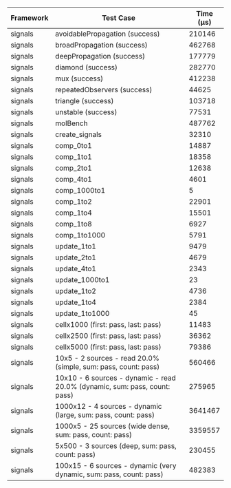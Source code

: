 | Framework | Test Case | Time (μs) |
| --- | --- | --- |
| signals | avoidablePropagation (success) | 210146 |
| signals | broadPropagation (success) | 462768 |
| signals | deepPropagation (success) | 177779 |
| signals | diamond (success) | 282770 |
| signals | mux (success) | 412238 |
| signals | repeatedObservers (success) | 44625 |
| signals | triangle (success) | 103718 |
| signals | unstable (success) | 77531 |
| signals | molBench | 487762 |
| signals | create_signals | 32310 |
| signals | comp_0to1 | 14887 |
| signals | comp_1to1 | 18358 |
| signals | comp_2to1 | 12638 |
| signals | comp_4to1 | 4601 |
| signals | comp_1000to1 | 5 |
| signals | comp_1to2 | 22901 |
| signals | comp_1to4 | 15501 |
| signals | comp_1to8 | 6927 |
| signals | comp_1to1000 | 5791 |
| signals | update_1to1 | 9479 |
| signals | update_2to1 | 4679 |
| signals | update_4to1 | 2343 |
| signals | update_1000to1 | 23 |
| signals | update_1to2 | 4736 |
| signals | update_1to4 | 2384 |
| signals | update_1to1000 | 45 |
| signals | cellx1000 (first: pass, last: pass) | 11483 |
| signals | cellx2500 (first: pass, last: pass) | 36362 |
| signals | cellx5000 (first: pass, last: pass) | 79386 |
| signals | 10x5 - 2 sources - read 20.0% (simple, sum: pass, count: pass) | 560466 |
| signals | 10x10 - 6 sources - dynamic - read 20.0% (dynamic, sum: pass, count: pass) | 275965 |
| signals | 1000x12 - 4 sources - dynamic (large, sum: pass, count: pass) | 3641467 |
| signals | 1000x5 - 25 sources (wide dense, sum: pass, count: pass) | 3359557 |
| signals | 5x500 - 3 sources (deep, sum: pass, count: pass) | 230455 |
| signals | 100x15 - 6 sources - dynamic (very dynamic, sum: pass, count: pass) | 482383 |

